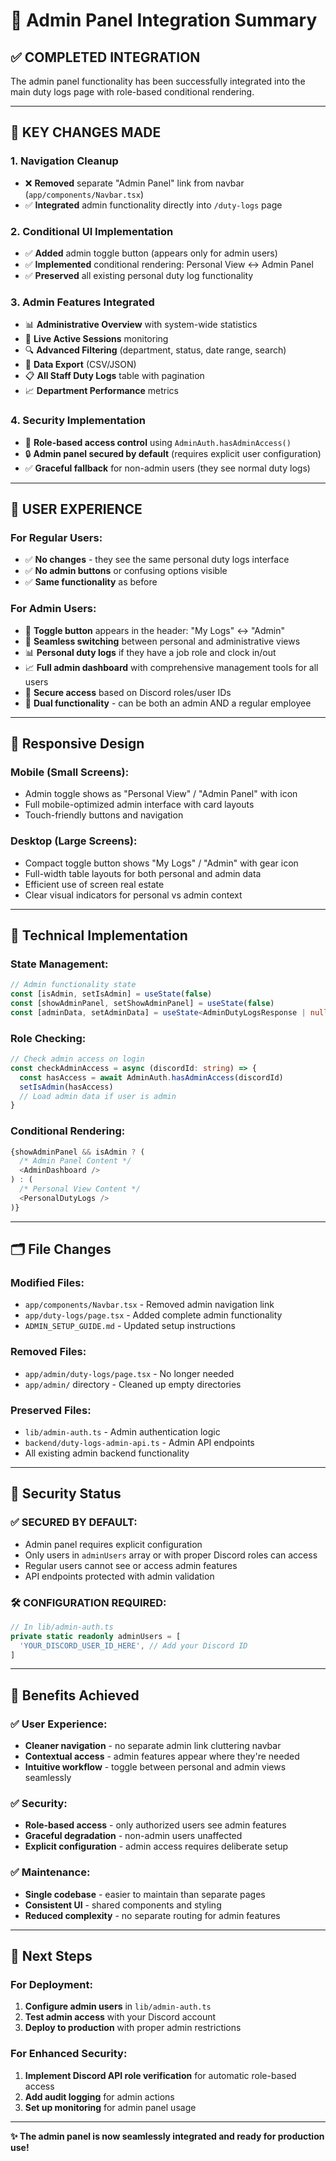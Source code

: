 # 🔧 Admin Panel Integration Summary

## ✅ **COMPLETED INTEGRATION**

The admin panel functionality has been successfully integrated into the main duty logs page with role-based conditional rendering.

---

## 🚀 **KEY CHANGES MADE**

### **1. Navigation Cleanup**
- ❌ **Removed** separate "Admin Panel" link from navbar (`app/components/Navbar.tsx`)
- ✅ **Integrated** admin functionality directly into `/duty-logs` page

### **2. Conditional UI Implementation**
- ✅ **Added** admin toggle button (appears only for admin users)
- ✅ **Implemented** conditional rendering: Personal View ↔ Admin Panel
- ✅ **Preserved** all existing personal duty log functionality

### **3. Admin Features Integrated**
- 📊 **Administrative Overview** with system-wide statistics
- 👥 **Live Active Sessions** monitoring
- 🔍 **Advanced Filtering** (department, status, date range, search)
- 💾 **Data Export** (CSV/JSON)
- 📋 **All Staff Duty Logs** table with pagination
- 📈 **Department Performance** metrics

### **4. Security Implementation**
- 🔐 **Role-based access control** using `AdminAuth.hasAdminAccess()`
- 🔒 **Admin panel secured by default** (requires explicit user configuration)
- ✅ **Graceful fallback** for non-admin users (they see normal duty logs)

---

## 🎯 **USER EXPERIENCE**

### **For Regular Users:**
- ✅ **No changes** - they see the same personal duty logs interface
- ✅ **No admin buttons** or confusing options visible
- ✅ **Same functionality** as before

### **For Admin Users:**
- 🔘 **Toggle button** appears in the header: "My Logs" ↔ "Admin"
- 🔄 **Seamless switching** between personal and administrative views
- 📊 **Personal duty logs** if they have a job role and clock in/out
- 📈 **Full admin dashboard** with comprehensive management tools for all users
- 🔐 **Secure access** based on Discord roles/user IDs
- 💼 **Dual functionality** - can be both an admin AND a regular employee

---

## 📱 **Responsive Design**

### **Mobile (Small Screens):**
- Admin toggle shows as "Personal View" / "Admin Panel" with icon
- Full mobile-optimized admin interface with card layouts
- Touch-friendly buttons and navigation

### **Desktop (Large Screens):**
- Compact toggle button shows "My Logs" / "Admin" with gear icon
- Full-width table layouts for both personal and admin data
- Efficient use of screen real estate
- Clear visual indicators for personal vs admin context

---

## 🔧 **Technical Implementation**

### **State Management:**
```typescript
// Admin functionality state
const [isAdmin, setIsAdmin] = useState(false)
const [showAdminPanel, setShowAdminPanel] = useState(false)
const [adminData, setAdminData] = useState<AdminDutyLogsResponse | null>(null)
```

### **Role Checking:**
```typescript
// Check admin access on login
const checkAdminAccess = async (discordId: string) => {
  const hasAccess = await AdminAuth.hasAdminAccess(discordId)
  setIsAdmin(hasAccess)
  // Load admin data if user is admin
}
```

### **Conditional Rendering:**
```typescript
{showAdminPanel && isAdmin ? (
  /* Admin Panel Content */
  <AdminDashboard />
) : (
  /* Personal View Content */
  <PersonalDutyLogs />
)}
```

---

## 🗂️ **File Changes**

### **Modified Files:**
- `app/components/Navbar.tsx` - Removed admin navigation link
- `app/duty-logs/page.tsx` - Added complete admin functionality
- `ADMIN_SETUP_GUIDE.md` - Updated setup instructions

### **Removed Files:**
- `app/admin/duty-logs/page.tsx` - No longer needed
- `app/admin/` directory - Cleaned up empty directories

### **Preserved Files:**
- `lib/admin-auth.ts` - Admin authentication logic
- `backend/duty-logs-admin-api.ts` - Admin API endpoints
- All existing admin backend functionality

---

## 🔐 **Security Status**

### **✅ SECURED BY DEFAULT:**
- Admin panel requires explicit configuration
- Only users in `adminUsers` array or with proper Discord roles can access
- Regular users cannot see or access admin features
- API endpoints protected with admin validation

### **🛠️ CONFIGURATION REQUIRED:**
```typescript
// In lib/admin-auth.ts
private static readonly adminUsers = [
  'YOUR_DISCORD_USER_ID_HERE', // Add your Discord ID
]
```

---

## 🎉 **Benefits Achieved**

### **✅ User Experience:**
- **Cleaner navigation** - no separate admin link cluttering navbar
- **Contextual access** - admin features appear where they're needed
- **Intuitive workflow** - toggle between personal and admin views seamlessly

### **✅ Security:**
- **Role-based access** - only authorized users see admin features
- **Graceful degradation** - non-admin users unaffected
- **Explicit configuration** - admin access requires deliberate setup

### **✅ Maintenance:**
- **Single codebase** - easier to maintain than separate pages
- **Consistent UI** - shared components and styling
- **Reduced complexity** - no separate routing for admin features

---

## 🚀 **Next Steps**

### **For Deployment:**
1. **Configure admin users** in `lib/admin-auth.ts`
2. **Test admin access** with your Discord account
3. **Deploy to production** with proper admin restrictions

### **For Enhanced Security:**
1. **Implement Discord API role verification** for automatic role-based access
2. **Add audit logging** for admin actions
3. **Set up monitoring** for admin panel usage

---

**✨ The admin panel is now seamlessly integrated and ready for production use!** 